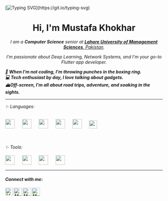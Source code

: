 [![Typing SVG](https://readme-typing-svg.demolab.com?font=Fira+Code&pause=1000&width=435&lines=Welcome+to+my+GitHub!)](https://git.io/typing-svg)
<!-- <h1 align="center">Hi <img src="https://raw.githubusercontent.com/ABSphreak/ABSphreak/master/gifs/Hi.gif" width="30px">, I'm Mustafa Khokhar</h1> -->
<h1 align="center">Hi, I'm Mustafa Khokhar</h1>
<p align="center">
  
  <em>
    I am a <b>Computer Science</b> senior at  <a href="https://lums.edu.pk"> <b>Lahore University of Management Sciences</b>, Pakistan</a>.

   <p align="center"> I'm passionate about Deep Learning, Network Systems, and I'm your go-to Flutter app developer.</p>
<!--   <br> -->
  <b>🥊 When I'm not coding, I'm throwing punches in the boxing ring.</b>
  <br>
  <b>💻 Tech enthusiast by day, I love talking about gadgets.</b>
  <br>
  <b>🏔Off-screen, I'm all about road trips, adventure, and soaking in the sights.</b>
</p>

---
<summary>
  ✨ Languages:
</summary>
   <br>
<p align="left">
<a href="https://www.python.org/" target="_blank"><img height="30" src="https://www.vectorlogo.zone/logos/python/python-icon.svg"></a>&nbsp;&nbsp;&nbsp;&nbsp;&nbsp;
<a href="https://dart.dev" target="_blank"><img height="30" src="https://www.vectorlogo.zone/logos/dartlang/dartlang-icon.svg"></a>&nbsp;&nbsp;&nbsp;&nbsp;&nbsp;
<a href="https://www.javascript.com" target="_blank"><img height="30" src="https://www.vectorlogo.zone/logos/javascript/javascript-icon.svg"></a>&nbsp;&nbsp;&nbsp;&nbsp;&nbsp;
<a href="https://www.typescriptlang.org" target="_blank"><img height="30" src="https://www.vectorlogo.zone/logos/typescriptlang/typescriptlang-icon.svg"></a>&nbsp;&nbsp;&nbsp;&nbsp;&nbsp;
<a href="https://isocpp.org/std/the-standard" target="_blank"><img height="30" src="https://upload.wikimedia.org/wikipedia/commons/1/18/ISO_C%2B%2B_Logo.svg"></a>&nbsp;&nbsp;&nbsp;&nbsp;&nbsp;
<a href="https://go.dev" target="_blank"><img height="26" src="https://www.vectorlogo.zone/logos/golang/golang-official.svg"></a>&nbsp;&nbsp;&nbsp;&nbsp;&nbsp;
</p>

<br>
<br>
<summary>
  ✨ Tools:
</summary>
   <br>
<a href="https://flutter.dev/" target="_blank"><img height="30" src="https://www.vectorlogo.zone/logos/flutterio/flutterio-icon.svg"></a>&nbsp;&nbsp;&nbsp;&nbsp;&nbsp;
<a href="https://firebase.google.com/" target="_blank"><img height="30" src="https://www.vectorlogo.zone/logos/firebase/firebase-icon.svg"></a>&nbsp;&nbsp;&nbsp;&nbsp;&nbsp;
<a href="https://www.tensorflow.org/" target="_blank"><img height="30" src="https://www.vectorlogo.zone/logos/tensorflow/tensorflow-icon.svg"></a>&nbsp;&nbsp;&nbsp;&nbsp;&nbsp;
<a href="https://pytorch.org/" target="_blank"><img height="30" src="https://www.vectorlogo.zone/logos/pytorch/pytorch-icon.svg"></a>&nbsp;&nbsp;&nbsp;&nbsp;&nbsp;

<br>

---

<h4> Connect with me: <h4>
  </hr>
  <a href="https://www.linkedin.com/in/mustafamir-khokhar">
   <img align="left" alt=" Mustafa Khokhar | Linkedin" width="24px" src="https://www.vectorlogo.zone/logos/linkedin/linkedin-icon.svg" />
  </a>
  <a href="mailto:mustafakhokhar26@gmail.com">
    <img align="left" alt="Mustafa Khokhar | Gmail" width="26px" src="https://www.vectorlogo.zone/logos/gmail/gmail-icon.svg" />
  </a>
   <a href="https://github.com/mustafakhokhar">
    <img align="left" alt="Mustafa Khokhar| Github" width="26px" src="https://www.vectorlogo.zone/logos/github/github-tile.svg" />
  </a>
  <a href="https://medium.com/@mustafakhokhar26">
    <img align="left" alt="Mustafa Khokhar| Github" width="26px" src="https://www.vectorlogo.zone/logos/medium/medium-tile.svg" />
  </a>
  <br>

<!--
**mustafakhokhar/mustafakhokhar** is a ✨ _special_ ✨ repository because its `README.md` (this file) appears on your GitHub profile.

Here are some ideas to get you started:

- 🔭 I’m currently working on ...
- 🌱 I’m currently learning ...
- 👯 I’m looking to collaborate on ...
- 🤔 I’m looking for help with ...
- 💬 Ask me about ...
- 📫 How to reach me: ...
- 😄 Pronouns: ...
- ⚡ Fun fact: ...
-->
